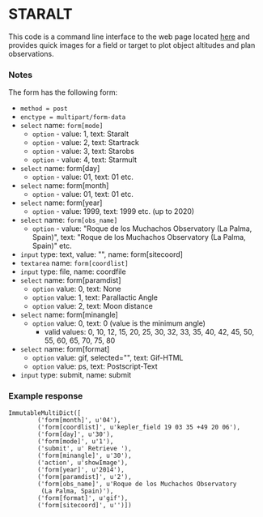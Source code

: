 STARALT
=======

This code is a command line interface to the web page located [here](http://catserver.ing.iac.es/staralt/) and provides quick images for a field or target to plot object altitudes and plan observations.


### Notes

The form has the following form:

* `method = post`
* `enctype = multipart/form-data`
* `select` name: `form[mode]`
    * `option` - value: 1, text: Staralt
    * `option` - value: 2, text: Startrack
    * `option` - value: 3, text: Starobs
    * `option` - value: 4, text: Starmult
* `select` name: form[day]
    * `option` - value: 01, text: 01 etc.
* `select` name: form[month]
    * `option` - value: 01, text: 01 etc.
* `select` name: form[year]
    * `option` - value: 1999, text: 1999 etc. (up to 2020)
* `select` name: `form[obs_name]`
    * `option` - value: "Roque de los Muchachos Observatory (La Palma, Spain)", text: "Roque de los Muchachos Observatory (La Palma, Spain)" etc.
* `input` type: text, value: "", name: form[sitecoord]
* `textarea` name: `form[coordlist]`
* `input` type: file, name: coordfile
* `select` name: form[paramdist]
    * `option` value: 0, text: None
    * `option` value: 1, text: Parallactic Angle
    * `option` value: 2, text: Moon distance
* `select` name: form[minangle]
    * `option` value: 0, text: 0 (value is the minimum angle)
        * valid values: 0, 10, 12, 15, 20, 25, 30, 32, 33, 35, 40, 42, 45, 50, 55, 60, 65, 70, 75, 80
* `select` name: form[format]
    * `option` value: gif, selected="", text: Gif-HTML
    * `option` value: ps, text: Postscript-Text
* `input` type: submit, name: submit

### Example response

```
ImmutableMultiDict([
        ('form[month]', u'04'), 
        ('form[coordlist]', u'kepler_field 19 03 35 +49 20 06'), 
        ('form[day]', u'30'), 
        ('form[mode]', u'1'), 
        ('submit', u' Retrieve '), 
        ('form[minangle]', u'30'), 
        ('action', u'showImage'), 
        ('form[year]', u'2014'), 
        ('form[paramdist]', u'2'), 
        ('form[obs_name]', u'Roque de los Muchachos Observatory 
         (La Palma, Spain)'), 
        ('form[format]', u'gif'), 
        ('form[sitecoord]', u'')])
```
